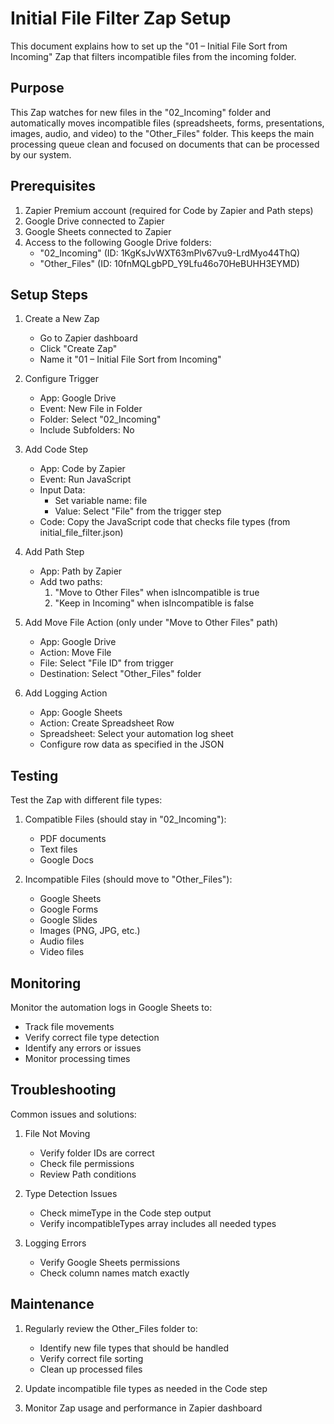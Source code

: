 # Initial File Filter Zap Setup

This document explains how to set up the "01 – Initial File Sort from Incoming" Zap that filters incompatible files from the incoming folder.

## Purpose

This Zap watches for new files in the "02_Incoming" folder and automatically moves incompatible files (spreadsheets, forms, presentations, images, audio, and video) to the "Other_Files" folder. This keeps the main processing queue clean and focused on documents that can be processed by our system.

## Prerequisites

1. Zapier Premium account (required for Code by Zapier and Path steps)
2. Google Drive connected to Zapier
3. Google Sheets connected to Zapier
4. Access to the following Google Drive folders:
   - "02_Incoming" (ID: 1KgKsJvWXT63mPlv67vu9-LrdMyo44ThQ)
   - "Other_Files" (ID: 10fnMQLgbPD_Y9Lfu46o70HeBUHH3EYMD)

## Setup Steps

1. Create a New Zap
   - Go to Zapier dashboard
   - Click "Create Zap"
   - Name it "01 – Initial File Sort from Incoming"

2. Configure Trigger
   - App: Google Drive
   - Event: New File in Folder
   - Folder: Select "02_Incoming"
   - Include Subfolders: No

3. Add Code Step
   - App: Code by Zapier
   - Event: Run JavaScript
   - Input Data:
     - Set variable name: file
     - Value: Select "File" from the trigger step
   - Code: Copy the JavaScript code that checks file types (from initial_file_filter.json)

4. Add Path Step
   - App: Path by Zapier
   - Add two paths:
     1. "Move to Other Files" when isIncompatible is true
     2. "Keep in Incoming" when isIncompatible is false

5. Add Move File Action (only under "Move to Other Files" path)
   - App: Google Drive
   - Action: Move File
   - File: Select "File ID" from trigger
   - Destination: Select "Other_Files" folder

6. Add Logging Action
   - App: Google Sheets
   - Action: Create Spreadsheet Row
   - Spreadsheet: Select your automation log sheet
   - Configure row data as specified in the JSON

## Testing

Test the Zap with different file types:

1. Compatible Files (should stay in "02_Incoming"):
   - PDF documents
   - Text files
   - Google Docs

2. Incompatible Files (should move to "Other_Files"):
   - Google Sheets
   - Google Forms
   - Google Slides
   - Images (PNG, JPG, etc.)
   - Audio files
   - Video files

## Monitoring

Monitor the automation logs in Google Sheets to:
- Track file movements
- Verify correct file type detection
- Identify any errors or issues
- Monitor processing times

## Troubleshooting

Common issues and solutions:

1. File Not Moving
   - Verify folder IDs are correct
   - Check file permissions
   - Review Path conditions

2. Type Detection Issues
   - Check mimeType in the Code step output
   - Verify incompatibleTypes array includes all needed types

3. Logging Errors
   - Verify Google Sheets permissions
   - Check column names match exactly

## Maintenance

1. Regularly review the Other_Files folder to:
   - Identify new file types that should be handled
   - Verify correct file sorting
   - Clean up processed files

2. Update incompatible file types as needed in the Code step

3. Monitor Zap usage and performance in Zapier dashboard
